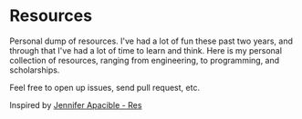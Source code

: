 Resources
=========

Personal dump of resources. I've had a lot of fun these past two years, and through that I've had a lot of time to learn and think. Here is my personal collection of resources, ranging from engineering, to programming, and scholarships.

Feel free to open up issues, send pull request, etc.


Inspired by [Jennifer Apacible - Res](https://github.com/japacible/res)
